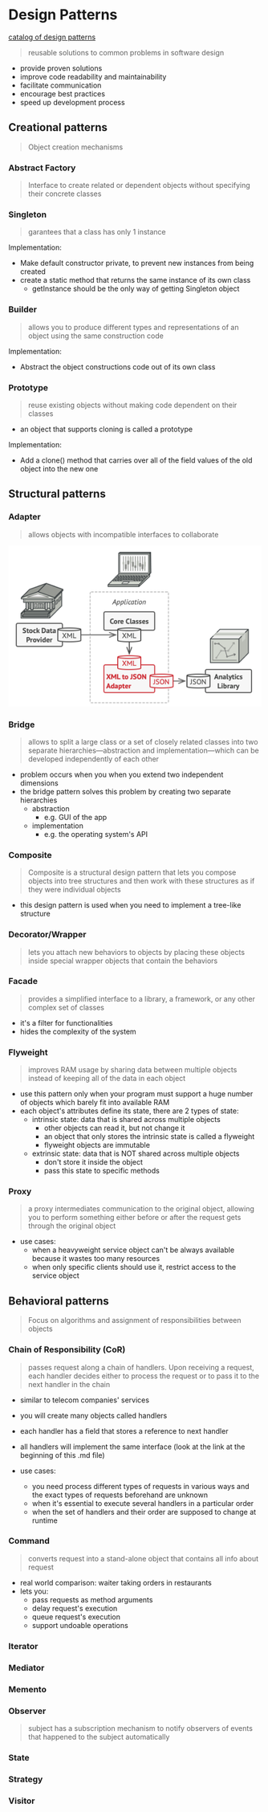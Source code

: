 # Design Patterns

[catalog of design patterns](https://refactoring.guru/design-patterns/catalog)

> reusable solutions to common problems in software design

- provide proven solutions
- improve code readability and maintainability
- facilitate communication
- encourage best practices
- speed up development process

## Creational patterns

> Object creation mechanisms

### Abstract Factory

> Interface to create related or dependent objects without specifying their concrete classes

### Singleton

> garantees that a class has only 1 instance

Implementation:

- Make default constructor private, to prevent new instances from being created
- create a static method that returns the same instance of its own class
  - getInstance should be the only way of getting Singleton object

### Builder

> allows you to produce different types and representations of an object using the same construction code

Implementation:

- Abstract the object constructions code out of its own class

### Prototype

> reuse existing objects without making code dependent on their classes

- an object that supports cloning is called a prototype

Implementation:
- Add a clone() method that carries over all of the field values of the old object into the new one

## Structural patterns

### Adapter

> allows objects with incompatible interfaces to collaborate

![example](./images/adapter_example.png)

### Bridge

> allows to split a large class or a set of closely related classes into two separate hierarchies—abstraction and implementation—which can be developed independently of each other

- problem occurs when you when you extend two independent dimensions
- the bridge pattern solves this problem by creating two separate hierarchies
  - abstraction
    - e.g. GUI of the app
  - implementation
    - e.g. the operating system's API

### Composite

> Composite is a structural design pattern that lets you compose objects into tree structures and then work with these structures as if they were individual objects

- this design pattern is used when you need to implement a tree-like structure


### Decorator/Wrapper

> lets you attach new behaviors to objects by placing these objects inside special wrapper objects that contain the behaviors

### Facade

> provides a simplified interface to a library, a framework, or any other complex set of classes

- it's a filter for functionalities
- hides the complexity of the system

### Flyweight

> improves RAM usage by sharing data between multiple objects instead of keeping all of the data in each object

- use this pattern only when your program must support a huge number of objects which barely fit into available RAM
- each object's attributes define its state, there are 2 types of state:
  - intrinsic state: data that is shared across multiple objects
    - other objects can read it, but not change it
    - an object that only stores the intrinsic state is called a flyweight
    - flyweight objects are immutable
  - extrinsic state: data that is NOT shared across multiple objects
    - don't store it inside the object
    - pass this state to specific methods

### Proxy

> a proxy intermediates communication to the original object, allowing you to perform something either before or after the request gets through the original object

- use cases:
  - when a heavyweight service object can't be always available because it wastes too many resources
  - when only specific clients should use it, restrict access to the service object

## Behavioral patterns

> Focus on algorithms and assignment of responsibilities between objects

### Chain of Responsibility (CoR)

> passes request along a chain of handlers. Upon receiving a request, each handler decides either to process the request or to pass it to the next handler in the chain

- similar to telecom companies' services
- you will create many objects called handlers
- each handler has a field that stores a reference to next handler
- all handlers will implement the same interface (look at the link at the beginning of this .md file)

- use cases:
  - you need process different types of requests in various ways and the exact types of requests beforehand are unknown
  - when it's essential to execute several handlers in a particular order
  - when the set of handlers and their order are supposed to change at runtime

### Command

> converts request into a stand-alone object that contains all info about request

- real world comparison: waiter taking orders in restaurants
- lets you:
  - pass requests as method arguments
  - delay request's execution
  - queue request's execution
  - support undoable operations

### Iterator

> 

### Mediator

### Memento

### Observer

> subject has a subscription mechanism to notify observers of events that happened to the subject automatically

### State

### Strategy

### Visitor
